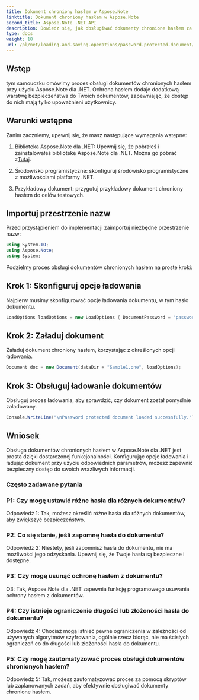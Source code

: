 ```yaml
---
title: Dokument chroniony hasłem w Aspose.Note
linktitle: Dokument chroniony hasłem w Aspose.Note
second_title: Aspose.Note .NET API
description: Dowiedz się, jak obsługiwać dokumenty chronione hasłem za pomocą Aspose.Note dla .NET. Z łatwością zabezpiecz swoje wrażliwe informacje.
type: docs
weight: 18
url: /pl/net/loading-and-saving-operations/password-protected-document/
---
```

## Wstęp

tym samouczku omówimy proces obsługi dokumentów chronionych hasłem przy użyciu Aspose.Note dla .NET. Ochrona hasłem dodaje dodatkową warstwę bezpieczeństwa do Twoich dokumentów, zapewniając, że dostęp do nich mają tylko upoważnieni użytkownicy.

## Warunki wstępne

Zanim zaczniemy, upewnij się, że masz następujące wymagania wstępne:

1.  Biblioteka Aspose.Note dla .NET: Upewnij się, że pobrałeś i zainstalowałeś bibliotekę Aspose.Note dla .NET. Można go pobrać z[Tutaj](https://releases.aspose.com/note/net/).

2. Środowisko programistyczne: skonfiguruj środowisko programistyczne z możliwościami platformy .NET.

3. Przykładowy dokument: przygotuj przykładowy dokument chroniony hasłem do celów testowych.

## Importuj przestrzenie nazw

Przed przystąpieniem do implementacji zaimportuj niezbędne przestrzenie nazw:

```csharp
using System.IO;
using Aspose.Note;
using System;
```

Podzielmy proces obsługi dokumentów chronionych hasłem na proste kroki:

## Krok 1: Skonfiguruj opcje ładowania

Najpierw musimy skonfigurować opcje ładowania dokumentu, w tym hasło dokumentu.

```csharp
LoadOptions loadOptions = new LoadOptions { DocumentPassword = "password" };
```

## Krok 2: Załaduj dokument

Załaduj dokument chroniony hasłem, korzystając z określonych opcji ładowania.

```csharp
Document doc = new Document(dataDir + "Sample1.one", loadOptions);
```

## Krok 3: Obsługuj ładowanie dokumentów

Obsługuj proces ładowania, aby sprawdzić, czy dokument został pomyślnie załadowany.

```csharp
Console.WriteLine("\nPassword protected document loaded successfully.");
```

## Wniosek

Obsługa dokumentów chronionych hasłem w Aspose.Note dla .NET jest prosta dzięki dostarczonej funkcjonalności. Konfigurując opcje ładowania i ładując dokument przy użyciu odpowiednich parametrów, możesz zapewnić bezpieczny dostęp do swoich wrażliwych informacji.

### Często zadawane pytania

### P1: Czy mogę ustawić różne hasła dla różnych dokumentów?

Odpowiedź 1: Tak, możesz określić różne hasła dla różnych dokumentów, aby zwiększyć bezpieczeństwo.

### P2: Co się stanie, jeśli zapomnę hasła do dokumentu?

Odpowiedź 2: Niestety, jeśli zapomnisz hasła do dokumentu, nie ma możliwości jego odzyskania. Upewnij się, że Twoje hasła są bezpieczne i dostępne.

### P3: Czy mogę usunąć ochronę hasłem z dokumentu?

O3: Tak, Aspose.Note dla .NET zapewnia funkcję programowego usuwania ochrony hasłem z dokumentów.

### P4: Czy istnieje ograniczenie długości lub złożoności hasła do dokumentu?

Odpowiedź 4: Chociaż mogą istnieć pewne ograniczenia w zależności od używanych algorytmów szyfrowania, ogólnie rzecz biorąc, nie ma ścisłych ograniczeń co do długości lub złożoności hasła do dokumentu.

### P5: Czy mogę zautomatyzować proces obsługi dokumentów chronionych hasłem?

Odpowiedź 5: Tak, możesz zautomatyzować proces za pomocą skryptów lub zaplanowanych zadań, aby efektywnie obsługiwać dokumenty chronione hasłem.